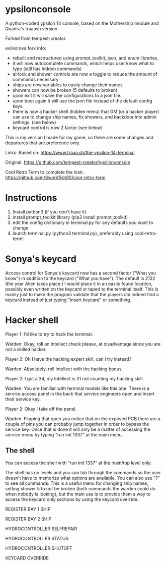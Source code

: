 # ypsilonconsole
A python-coded ypsilon 14 console, based on the Mothership module and Quadra's traaash version

Forked from tempest-creator.

evilkorova fork info:
- rebuilt and restructured using prompt_toolkit, json, and enum libraries.
- it will now autocomplete commands, which helps user know what to type (still has hidden commands)
- airlock and shower controls are now a toggle to reduce the amount of commands necessary
- ships are now variables to easily change their names
- showers can now be broken (5 defaults to broken)
- upon exit it will save the configurations to a json file. 
- upon boot again it will use the json file instead of the default config keys.
- there is now a hacker shell (hidden menu) that GM (or a hacker player) can use to change ship names, fix showers, and backdoor into admin settings. (see below)
- keycard control is now 2 factor (see below)

This is my version I made for my game, so there are some changes and departures that are preference only.

Links:
Based on: https://www.traaa.sh/the-ypsilon-14-terminal

Original: https://github.com/tempest-creator/ypsilonconsole

Cool Retro Term to complete the look:  https://github.com/Swordfish90/cool-retro-term

# Instructions

1. Install python3 (if you don't have it)
1. install prompt_toolkit library (pip3 install prompt_toolkit)
1. edit the config dictionary in terminal.py for any defaults you want to change
1. launch terminal.py (python3 terminal.py), preferably using cool-retro-term!

# Sonya's keycard
Access control for Sonya's keycard now has a second factor ("What you know") in addition to the keycard ("What you have"). The default is 2122 (the year Alien takes place.)  I would place it in an easily found location, possibly even written on the keycard or taped to the terminal itself. This is mainly just to make the program validate that the players did indeed find a keycard instead of just typing "insert keycard" or something. 

# Hacker shell
Player 1: I'd like to try to hack the terminal.

Warden: Okay, roll an Intellect check please, at disadvantage since you are not a skilled hacker. 

Player 2: Oh I have the hacking expert skill, can I try instead? 

Warden: Absolutely, roll Intellect with the hacking bonus. 

Player 2: I got a 34, my Intellect is 31 not counting my hacking skill.

Warden: You are familiar with terminal models like this one. There is a service access panel in the back that service engineers open and insert their service key. 

Player 2: Okay I take off the panel.

Warden: Flipping that open you notice that on the exposed PCB there are a couple of pins you can probably jump together in order to bypass the service key. Once that is done it will only be a matter of accessing the service menu by typing "run init 1337" at the main menu.

## The shell
You can access the shell with "run init 1337" at the main/top level only.

The shell has no levels and you can tab through the commands so the user doesn't have to memorize what options are available. You can also use "?" to see all commands. This is a useful menu for changing ship names, setting shower 5 to not be broken (both commands the warden could do when nobody is looking), but the main use is to provide them a way to access the keycard only sections by using the keycard override.

REGISTER BAY 1 SHIP

REGISTER BAY 2 SHIP

HYDROCONTROLLER SELFREPAIR

HYDROCONTROLLER STATUS

HYDROCONTROLLER SHUTOFF

KEYCARD OVERRIDE


